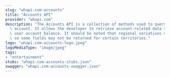 ```yaml
---
slug: "whapi-com-accounts"
title: "Accounts API"
provider: "whapi.com"
description: "The Accounts API is a collection of methods used to query a customer\
  \ account. It allows the developer to retrieve account-related data such as the\
  \ user account balance. It should be noted that regional variations may exist -\
  \ so some fields may not be returned for certain territories."
logo: "whapi.com-accounts-logo.jpeg"
logoMediaType: "image/jpeg"
tags:
- "entertainment"
stubs: "whapi.com-accounts-stubs.json"
swagger: "whapi.com-accounts-swagger.json"
---
```

